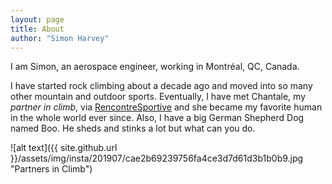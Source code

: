 ```yaml
---
layout: page
title: About
author: "Simon Harvey"
---
```


I am Simon, an aerospace engineer, working in Montréal, QC, Canada.

I have started rock climbing about a decade ago and moved into so many other mountain and outdoor sports.  Eventually, I have met Chantale, my *partner in climb*, via [RencontreSportive](https://www.rencontresportive.com/) and she became my favorite human in the whole world ever since.  Also, I have a big German Shepherd Dog named Boo.  He sheds and stinks a lot but what can you do.


![alt text]({{ site.github.url }}/assets/img/insta/201907/cae2b69239756fa4ce3d7d61d3b1b0b9.jpg "Partners in Climb")
